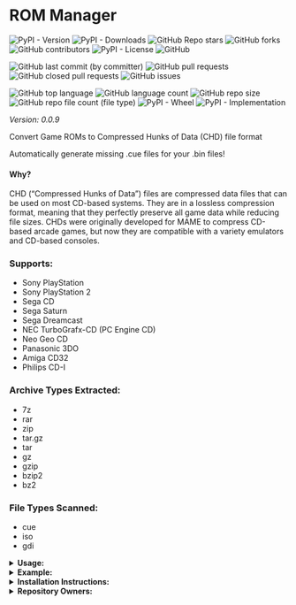 # ROM Manager

![PyPI - Version](https://img.shields.io/pypi/v/rom_manager)
![PyPI - Downloads](https://img.shields.io/pypi/dd/rom_manager)
![GitHub Repo stars](https://img.shields.io/github/stars/Knuckles-Team/rom_manager)
![GitHub forks](https://img.shields.io/github/forks/Knuckles-Team/rom_manager)
![GitHub contributors](https://img.shields.io/github/contributors/Knuckles-Team/rom_manager)
![PyPI - License](https://img.shields.io/pypi/l/rom_manager)
![GitHub](https://img.shields.io/github/license/Knuckles-Team/rom_manager)

![GitHub last commit (by committer)](https://img.shields.io/github/last-commit/Knuckles-Team/rom_manager)
![GitHub pull requests](https://img.shields.io/github/issues-pr/Knuckles-Team/rom_manager)
![GitHub closed pull requests](https://img.shields.io/github/issues-pr-closed/Knuckles-Team/rom_manager)
![GitHub issues](https://img.shields.io/github/issues/Knuckles-Team/rom_manager)

![GitHub top language](https://img.shields.io/github/languages/top/Knuckles-Team/rom_manager)
![GitHub language count](https://img.shields.io/github/languages/count/Knuckles-Team/rom_manager)
![GitHub repo size](https://img.shields.io/github/repo-size/Knuckles-Team/rom_manager)
![GitHub repo file count (file type)](https://img.shields.io/github/directory-file-count/Knuckles-Team/rom_manager)
![PyPI - Wheel](https://img.shields.io/pypi/wheel/rom_manager)
![PyPI - Implementation](https://img.shields.io/pypi/implementation/rom_manager)

*Version: 0.0.9*

Convert Game ROMs to Compressed Hunks of Data (CHD) file format

Automatically generate missing .cue files for your .bin files!

#### Why?

CHD (“Compressed Hunks of Data”) files are compressed data files that can be used on most CD-based systems. 
They are in a lossless compression format, meaning that they perfectly preserve all game data while reducing file sizes. 
CHDs were originally developed for MAME to compress CD-based arcade games, 
but now they are compatible with a variety emulators and CD-based consoles.

### Supports:
- Sony PlayStation
- Sony PlayStation 2
- Sega CD
- Sega Saturn
- Sega Dreamcast
- NEC TurboGrafx-CD (PC Engine CD)
- Neo Geo CD
- Panasonic 3DO
- Amiga CD32
- Philips CD-I

### Archive Types Extracted:
- 7z
- rar
- zip
- tar.gz
- tar
- gz
- gzip
- bzip2
- bz2

### File Types Scanned:
- cue
- iso
- gdi

<details>
  <summary><b>Usage:</b></summary>

| Short Flag | Long Flag   | Description                                             |
|------------|-------------|---------------------------------------------------------|
| -h         | --help      | See Usage                                               |
| -c         | --cpu-count | Limit max number of CPUs to use for parallel processing |
| -d         | --directory | Directory to scan for ROMs                              |
| -x         | --delete    | Delete the original files                               |
| -f         | --force     | Force overwrite of existing CHD files                   |
| -s         | --silent    | Suppress output text                                    |

</details>

<details>
  <summary><b>Example:</b></summary>

```bash
rom-manager --directory "C:/Users/default/Games/"
```

</details>

<details>
  <summary><b>Installation Instructions:</b></summary>

Install Python Package

```bash
python -m pip install rom-manager
```

</details>

<details>
  <summary><b>Repository Owners:</b></summary>


<img width="100%" height="180em" src="https://github-readme-stats.vercel.app/api?username=Knucklessg1&show_icons=true&hide_border=true&&count_private=true&include_all_commits=true" />

![GitHub followers](https://img.shields.io/github/followers/Knucklessg1)
![GitHub User's stars](https://img.shields.io/github/stars/Knucklessg1)
</details>

